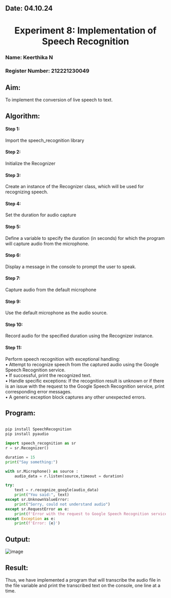 ## Date: 04.10.24

<h1 align="center">  
   Experiment 8: Implementation of Speech Recognition 
</h1>  

### Name: Keerthika N
### Register Number: 212221230049

## Aim:
 To implement the conversion of live speech to text.<BR>
## Algorithm:
#### Step 1: 
Import the speech_recognition library<Br>
#### Step 2: 
Initialize the Recognizer<Br>
#### Step 3: 
Create an instance of the Recognizer class, which will be used for recognizing speech.<Br>
#### Step 4: 
Set the duration for audio capture<Br>
#### Step 5: 
Define a variable to specify the duration (in seconds) for which the program will capture audio from the microphone.<Br>
#### Step 6: 
Display a message in the console to prompt the user to speak.<Br>
#### Step 7: 
Capture audio from the default microphone<Br>
#### Step 9: 
Use the default microphone as the audio source.<Br>
#### Step 10: 
Record audio for the specified duration using the Recognizer instance.<Br>
#### Step 11: 
Perform speech recognition with exceptional handling:<Br>
•	Attempt to recognize speech from the captured audio using the Google Speech Recognition service.<Br>
•	If successful, print the recognized text.<Br>
•	Handle specific exceptions: If the recognition result is unknown or if there is an issue with the request to the Google Speech Recognition service, print corresponding error messages.<Br>
•	A generic exception block captures any other unexpected errors.<Br>
## Program:
```py

pip install SpeechRecognition
pip install pyaudio

import speech_recognition as sr
r = sr.Recognizer()

duration = 15
print("Say something:")

with sr.Microphone() as source :
    audio_data = r.listen(source,timeout = duration)

try:
    text = r.recognize_google(audio_data)
    print("You said:", text)
except sr.UnknownValueError:
    print("Sorry, could not understand audio")
except sr.RequestError as e:
    print(f'Error with the request to Google Speech Recognition service: {e}')
except Exception as e:
    print(f'Error: {e}')

```
## Output:
![image](https://github.com/user-attachments/assets/579ff590-957b-42e9-b4fe-6a6027a1f54a)

## Result:
Thus, we have implemented a program that will transcribe the audio file in the file variable and print the transcribed text on the console, one line at a time.
